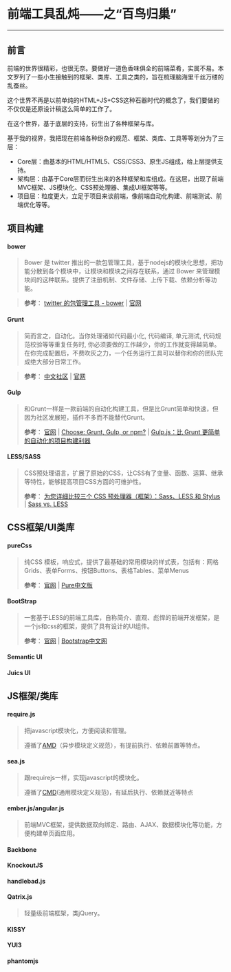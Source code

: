 前端工具乱炖——之“百鸟归巢”
===
---

前言
---
前端的世界很精彩，也很无奈。要做好一道色香味俱全的前端菜肴，实属不易。本文罗列了一些小生接触到的框架、类库、工具之类的，旨在梳理脑海里千丝万缕的乱蚕丝。

这个世界不再是以前单纯的HTML+JS+CSS这种石器时代的概念了，我们要做的不仅仅是还原设计稿这么简单的工作了。

在这个世界，基于底层的支持，衍生出了各种框架与库。

基于我的视界，我把现在前端各种纷杂的规范、框架、类库、工具等等划分为了三层：

* Core层：由基本的HTML/HTML5、CSS/CSS3、原生JS组成，给上层提供支持。
* 架构层：由基于Core层而衍生出来的各种框架和库组成。在这层，出现了前端MVC框架、JS模块化、CSS预处理器、集成UI框架等等。
* 项目层：粒度更大，立足于项目来谈前端，像前端自动化构建、前端测试、前端优化等等。



项目构建
---

#### bower
> Bower 是 twitter 推出的一款包管理工具，基于nodejs的模块化思想，把功能分散到各个模块中，让模块和模块之间存在联系，通过 Bower 来管理模块间的这种联系。提供了注册机制、文件存储、上传下载、依赖分析等功能。

> **参考**：
> [twitter 的包管理工具 - bower](http://chuo.me/2013/02/twitter-bower.html)
> |
> [官网](http://bower.io/)




#### Grunt
> 简而言之，自动化。当你处理诸如代码最小化, 代码编译, 单元测试, 代码规范校验等等重复任务时, 你必须要做的工作越少，你的工作就变得越简单。在你完成配置后，不费吹灰之力，一个任务运行工具可以替你和你的团队完成绝大部分日常工作。

> **参考**：
> [中文社区](http://www.gruntjs.org/)
> |
> [官网](http://gruntjs.com/)


#### Gulp
> 和Grunt一样是一款前端的自动化构建工具，但是比Grunt简单和快速，但因为社区发展短，插件不多而不能替代Grunt。
> 
> **参考**：
> [官网](http://gulpjs.com/)
> |
> [Choose: Grunt, Gulp, or npm?](http://ponyfoo.com/articles/choose-grunt-gulp-or-npm)
> |
> [Gulp.js：比 Grunt 更简单的自动化的项目构建利器](http://segmentfault.com/blog/fenbox/1190000000372120)

#### LESS/SASS
>CSS预处理语言，扩展了原始的CSS，让CSS有了变量、函数、运算、继承等特性，能够提高项目CSS方面的可维护性。
> 
> **参考**：
> [为您详细比较三个 CSS 预处理器（框架）：Sass、LESS 和 Stylus](http://www.oschina.net/question/12_44255)
> |
> [Sass vs. LESS](http://css-tricks.com/sass-vs-less/)
		

CSS框架/UI类库
---

#### pureCss
>纯CSS 模板，响应式，提供了最基础的常用模块的样式表，包括有：网格Grids、表单Forms、按钮Buttons、表格Tables、菜单Menus
> 
> **参考**：
> [官网](http://purecss.io/)
> |
> [Pure中文版](http://pure-site.ap01.aws.af.cm/)

#### BootStrap
>一套基于LESS的前端工具库，自称简介、直观、彪悍的前端开发框架，是一个js和css的框架，提供了具有设计的UI组件。
> 
>  **参考**：
> [官网](http://getbootstrap.com/)
> |
> [Bootstrap中文网](http://www.bootcss.com/)

#### Semantic UI
#### Juics UI





JS框架/类库
---

#### require.js
> 把javascript模块化，方便阅读和管理。
> 
> 遵循了[AMD](https://github.com/amdjs/amdjs-api/wiki/AMD)（异步模块定义规范），有提前执行、依赖前置等特点。

#### sea.js
> 跟requirejs一样，实现javascript的模块化。
>
> 遵循了[CMD](https://github.com/seajs/seajs/issues/242)(通用模块定义规范)，有延后执行、依赖就近等特点




#### ember.js/angular.js
> 前端MVC框架，提供数据双向绑定、路由、AJAX、数据模块化等功能，方便构建单页面应用。

#### Backbone

#### KnockoutJS


#### handlebad.js 
#### Qatrix.js
> 轻量级前端框架，类jQuery。

#### KISSY

#### YUI3

#### phantomjs
